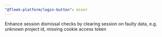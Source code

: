 ```yaml
---
"@fleek-platform/login-button": minor
---
```


Enhance session dismissal checks by clearing session on faulty data, e.g. unknown project id, missing cookie access token
